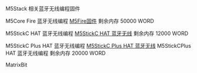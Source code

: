 

M5Stack 相关蓝牙无线编程固件

M5Core Fire 蓝牙无线编程
[M5Fire固件](assets/M5Core_fire_ble_firmware_0101.bin)
剩余内存 50000 WORD



M5StickC HAT 蓝牙无线编程
[M5StickC HAT 蓝牙无线](assets/M5StickC_hat_ble_firmware_0101.bin)
剩余内存 12000 WORD

M5StickC Plus HAT 蓝牙无线编程
[M5StickC Plus HAT 蓝牙无线](assets/M5StickCPlus_hat_ble_firmware_0101.bin)
M5StickCPlus HAT 蓝牙无线编程
剩余内存 20000 WORD 

MatrixBit





